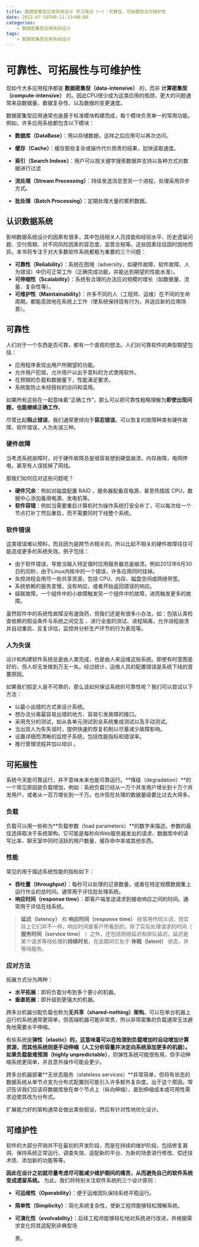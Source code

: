 ```yaml
---
title: 数据密集型应用系统设计 学习笔记（一）：可靠性、可拓展性与可维护性
date: 2022-07-10T00:11:13+08:00
categories:
    - 数据密集型应用系统设计
tags:
    - 数据密集型应用系统设计
---
```


# 可靠性、可拓展性与可维护性

现如今大多应用程序都是 **数据密集型（data-intensive）** 的，而非 **计算密集型（compute-intensive）** 的。因此CPU很少成为这类应用的瓶颈，更大的问题通常来自数据量、数据复杂性、以及数据的变更速度。

数据密集型应用通常也是基于标准模块构建而成，每个模块负责单一的常用功能。例如，许多应用系统都包含以下模块：

- **数据库（DataBase）**：用以存储数据，这样之后应用可以再次访问。 

- **缓存（Cache）**：缓存那些复杂或操作代价昂贵的结果，加快读取速度。 

- **索引（Search Indexe）**：用户可以按关键字搜索数据井支持以各种方式对数据进行过滤

- **流处理（Stream Processing）**：持续发送消息至另一个进程，处理采用异步方式。 

- **批处理（Batch Processing）**：定期处理大量的累积数据。



## 认识数据系统

影响数据系统设计的因素有很多，其中包括相关人员技能和经验水平、历史遗留问题、交付周期、对不同风险因素的容忍度、监管合规等。这些因素往往因时因地而异。本书将专注于对大多数软件系统都极为重要的三个问题：

- **可靠性（Reliability）**：系统在困境（adversity，如硬件故障、软件故障、人为错误）中仍可正常工作（正确完成功能，并能达到期望的性能水准）。
- **可伸缩性（Scalability）**：系统有合理的办法应对规模的增长（如数据量、流量、复杂性等）。
- **可维护性（Maintainability）**：许多不同的人（工程师、运维）在不同的生命周期，都能高效地在系统上工作（使系统保持现有行为，并适应新的应用场景）。



## 可靠性

人们对于一个东西是否可靠，都有一个直观的想法。人们对可靠软件的典型期望包括：

- 应用程序表现出用户所期望的功能。
- 允许用户犯错，允许用户以出乎意料的方式使用软件。
- 在预期的负载和数据量下，性能满足要求。
- 系统能防止未经授权的访问和滥用。

如果所有这些在一起意味着“正确工作”，那么可以把可靠性粗略理解为**即使出现问题，也能继续正确工作**。

尽管比起**阻止错误**，我们通常更倾向于**容忍错误**。可以恢复的故障种类有硬件故障、软件错误，人为失误三种。



### 硬件故障

当考虑系统故障时，对于硬件故障总是很容易想到硬盘崩溃，内存故障，电网停电，甚至有人误拔掉了网线。

那我们如何应对这些问题呢？

- **硬件冗余**：例如对磁盘配置 RAID ，服务器配备双电源，甚至热插拔 CPU，数据中心添加备用电源、发电机等。
- **软件容错**：例如当需要重启计算机时为操作系统打安全补丁，可以每次给一个节点打补丁然后重启，而不需要同时下线整个系统。



### 软件错误

这类错误难以预料，而且因为是跨节点相关的，所以比起不相关的硬件故障往往可能造成更多的系统失效。例子包括：

- 由于软件错误，导致当输入特定值时应用服务器总是崩溃。例如2012年6月30日的闰秒，由于Linux内核中的一个错误，许多应用同时挂掉。
- 失控进程会用尽一些共享资源，包括 CPU、内存、磁盘空间或网络带宽。
- 系统依赖的服务变慢，没有响应，或者开始返回错误的响应。
- 级联故障，一个组件中的小故障触发另一个组件中的故障，进而触发更多的故障。

虽然软件中的系统性故障没有速效药，但我们还是有很多小办法，如：包括认真检查依赖的假设条件与系统之间交互 、进行全面的测试、进程隔离，允许进程崩溃并自动重启、反复评估，监控井分析生产环节的行为表现等。



### 人为失误

设计和构建软件系统总是由人类完成，也是由人来运维这些系统。即使有时意图是好的，但人却无发做到万无一失。经过统计，运维人员的配置错误是系统下线的首要原因。

如果我们假定人是不可靠的，那么该如何保证系统的可靠性呢？我们可以尝试以下方法：

- 以最小出错的方式来设计系统。
- 想办法分离最容易出错的地方、容易引发故障的接口。
- 采用充分的测试，如从各单元测试到全系统集成测试以及手动测试。
- 当出现人为失失误时，提供快速的恢复机制以尽量减少故障影响。
- 设置详细而清晰的监控子系统，包括性能指标和错误率。
- 推行管理流程井加以培训 。



## 可拓展性

系统今天能可靠运行，并不意味未来也能可靠运行。**降级（degradation）**的一个常见原因是负载增加，例如：系统负载已经从一万个并发用户增长到十万个并发用户，或者从一百万增长到一千万。也许现在处理的数据量级要比过去大得多。

### 负载

负载可以用一些称为**负载参数（load parameters）**的数字来描述。参数的最佳选择取决于系统架构，它可能是每秒向Web服务器发出的请求、数据库中的读写比率、聊天室中同时活跃的用户数量、缓存命中率或其他东西。



### 性能

常见的用于描述系统性能的指标如下：

- **吞吐量（throughput）**：每秒可以处理的记录数量，或者在特定规模数据集上运行作业的总时间。通常用于评估批处理系统。
- **响应时间（response time）**：即客户端发送请求到接收响应之间的时间。通常用于评估在线系统。

> **延迟（latency）** 和 **响应时间（response time）** 经常用作同义词，但实际上它们并不一样。响应时间是客户所看到的，除了实际处理请求的时间（ **服务时间（service time）** ）之外，还包括网络延迟和排队延迟。延迟是某个请求等待处理的**持续时长**，在此期间它处于 **休眠（latent）** 状态，并等待服务。



### 应对方法

拓展方式分为两种：

- **水平拓展**：即将负载分布到多个更小的机器。
- **垂直拓展**：即升级到更强大的机器。

跨多台机器分配负载也称为**无共享（shared-nothing）架构**。可以在单台机器上运行的系统通常更简单，但高端机器可能非常贵，所以非常密集的负载通常无法避免地需要水平伸缩。

有些系统是**弹性（elastic）**的，这意味着可以在检测到负载增加时自动增加计算资源，而其他系统则是手动伸缩（人工分析容量并决定向系统添加更多的机器）。如果负载**极难预测（highly unpredictable）**，则弹性系统可能很有用，但手动伸缩系统更简单，并且意外操作可能会更少。

跨多台机器部署**无状态服务（stateless services）**非常简单，但将有状态的数据系统从单节点变为分布式配置则可能引入许多额外复杂度。出于这个原因，常识告诉我们应该将数据库放在单个节点上（纵向伸缩），直到伸缩成本或可用性需求迫使其改为分布式。

扩展能力好的架构通常会做出某些假设，然后有针对性地优化设计。



## 可维护性

软件的大部分开销并不在最初的开发阶段，而是在持续的维护阶段，包括修复漏洞、保持系统正常运行、调查失效、适配新的平台、为新的场景进行修改、偿还技术债、添加新的功能等等。

**因此在设计之初就尽量考虑尽可能减少维护期间的痛苦，从而避免自己的软件系统变成遗留系统。** 为此，我们将特别关注软件系统的三个设计原则：

- **可运维性（Operability）**：便于运维团队保持系统平稳运行。

- **简单性（Simplicity）**：简化系统复杂性，使新工程师能够轻松理解系统。

- **可演化性（evolvability）**：后续工程师能够轻松地对系统进行改进，井根据需求变化将其适配到非典型场 

  景。